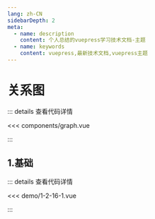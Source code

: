 ```yaml
---
lang: zh-CN
sidebarDepth: 2
meta:
  - name: description
    content: 个人总结的vuepress学习技术文档-主题
  - name: keywords
    content: vuepress,最新技术文档,vuepress主题
---
```


# 关系图

::: details 查看代码详情

<<< components/graph.vue

:::
## 1.基础

  <Container url="http://localhost:8090/resume/?type=echarts&name=1-2-16-1.vue" />

::: details 查看代码详情

<<< demo/1-2-16-1.vue

:::